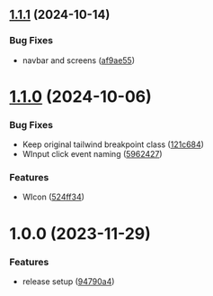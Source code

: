 ## [1.1.1](https://github.com/woolimi/wool-components/compare/v1.1.0...v1.1.1) (2024-10-14)


### Bug Fixes

* navbar and screens ([af9ae55](https://github.com/woolimi/wool-components/commit/af9ae5593d1b8804e7375aa70131869e06415b07))

# [1.1.0](https://github.com/woolimi/wool-components/compare/v1.0.0...v1.1.0) (2024-10-06)


### Bug Fixes

* Keep original tailwind breakpoint class ([121c684](https://github.com/woolimi/wool-components/commit/121c68413e9c96d83ca73620168088be8f54415c))
* WInput click event naming ([5962427](https://github.com/woolimi/wool-components/commit/5962427aebeaaa8ba8274afd82fe20d30980395e))


### Features

* WIcon ([524ff34](https://github.com/woolimi/wool-components/commit/524ff34c537c25565bd8cbe00a34684232ef67bb))

# 1.0.0 (2023-11-29)

### Features

- release setup ([94790a4](https://github.com/woolimi/wool-components/commit/94790a4c2f519d95a2830abbd8353a675b96d994))
